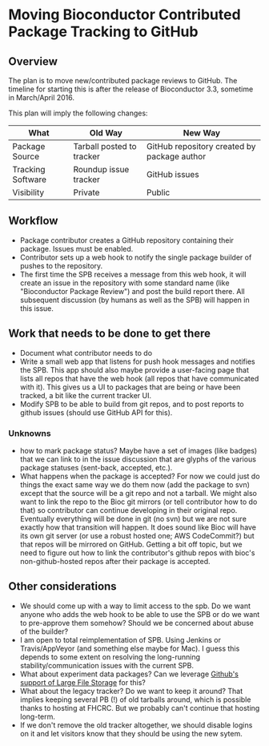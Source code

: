 # Moving Bioconductor Contributed Package Tracking to GitHub

## Overview

The plan is to move new/contributed package reviews to GitHub. The timeline for starting this is after the
release of Bioconductor 3.3, sometime in March/April 2016.

This plan will imply the following changes:


| What | Old Way | New Way |
|-------|-----|-------|
|  Package Source | Tarball posted to tracker | GitHub repository created by package author | 
| Tracking Software | Roundup issue tracker | GitHub issues | 
| Visibility | Private | Public |

## Workflow

* Package contributor creates a GitHub repository containing their package.
  Issues must be enabled.
* Contributor sets up a web hook to notify the single package builder of pushes to the repository.
* The first time the SPB receives a message from this web hook, it will create an issue
  in the repository with some standard name (like "Bioconductor Package Review") and post
  the build report there. All subsequent discussion (by humans as well as the SPB) will
  happen in this issue.

## Work that needs to be done to get there

* Document what contributor needs to do
* Write a small web app that listens for push hook messages and notifies the SPB.
  This app should also maybe provide a user-facing page that lists all repos
  that have the web hook (all repos that have communicated with it). This
  gives us a UI to packages that are being or have been tracked, a bit like
  the current tracker UI.
* Modify SPB to be able to build from git repos, and to post reports to github issues 
 (should use GitHub API for this).


### Unknowns

* how to mark package status? Maybe have a set of images (like badges) that we can link to 
 in the issue discussion that are glyphs of the various package statuses (sent-back, accepted, etc.).
* What happens when the package is accepted? For now we could just do things the exact same
  way we do them now (add the package to svn) except that the source will be a git repo
  and not a tarball. We might also want to link the repo to the Bioc git mirrors (or tell
  contributor how to do that) so contributor can continue developing in their original repo.
  Eventually everything will be done in git (no svn) but we are not sure exactly 
  how that transition will happen. It does sound like Bioc will have its own git server
  (or use a robust hosted one; AWS CodeCommit?) but that repos will be mirrored on GitHub.
  Getting a bit off topic, but we need to figure out how to link the contributor's
  github repos with bioc's non-github-hosted repos after their package is accepted.
  


## Other considerations

* We should come up with a way to limit access to the spb. Do we want anyone who 
  adds the web hook to be able to use the SPB or do we want to pre-approve them somehow?
  Should we be concerned about abuse of the builder?
* I am open to total reimplementation of SPB. Using Jenkins or Travis/AppVeyor (and
  something else maybe for Mac). I guess this depends to some extent on resolving
  the long-running stability/communication issues with the current SPB.
* What about experiment data packages? Can we leverage 
 [Github's support of Large File Storage](https://github.com/blog/1986-announcing-git-large-file-storage-lfs)
 for this?
* What about the legacy tracker? Do we want to keep it around? That implies keeping 
 several PB (!) of old tarballs around, which is possible thanks to hosting
 at FHCRC. But we probably can't continue that hosting long-term.
* If we don't remove the old tracker altogether, we should disable logins on it and 
  let visitors know that they should be using the new sytem.






